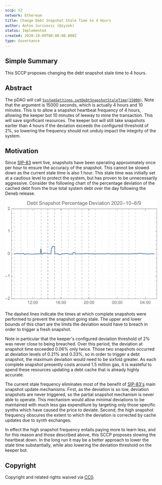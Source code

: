```yaml
---
sccp: 52
network: Ethereum
title: Change Debt Snapshot Stale Time to 4 Hours
author: Anton Jurisevic (@zyzek)
status: Implemented
created: 2020-10-09T00:00:00.000Z
type: Governance
---
```


<!--You can leave these HTML comments in your merged SCCP and delete the visible duplicate text guides, they will not appear and may be helpful to refer to if you edit it again. This is the suggested template for new SCCPs. Note that an SCCP number will be assigned by an editor. When opening a pull request to submit your SCCP, please use an abbreviated title in the filename, `sccp-draft_title_abbrev.md`. The title should be 44 characters or less.-->

## Simple Summary

<!--"If you can't explain it simply, you don't understand it well enough." Provide a simplified and layman-accessible explanation of the SCCP.-->

This SCCP proposes changing the debt snapshot stale time to 4 hours.

## Abstract

<!--A short (~200 word) description of the variable change proposed.-->

The pDAO will call [`SystemSettings.setDebtSnapshotStaleTime(15000)`](https://etherscan.io/address/0x703D37fb776A4C905e28f7Ff23C73102ce36E08B#writeContract).
Note that the argument is 15000 seconds, which is actually 4 hours and 10 minutes.
This is to allow a snapshot heartbeat frequency of 4 hours, allowing the keeper bot 10 minutes of leeway
to mine the transaction. This will save significant resources.
The keeper bot will still take snapshots earlier than 4 hours if the deviation exceeds the configured
threshold of 2%, so lowering the frequency should not unduly impact the integrity of the system.

## Motivation

<!--The motivation is critical for SCCPs that want to update variables within Synthetix. It should clearly explain why the existing variable is not incentive aligned. SCCP submissions without sufficient motivation may be rejected outright.-->

Since [SIP-83](../sips/sip-83.md) went live, snapshots have been operating approximately once per hour to ensure the
accuracy of the snapshot. This cannot be slowed down as the current stale time is also 1 hour.
This stale time was initially set at a cautious level to protect the system, but has proven to be
unnecessarily aggressive. Consider the following chart of the percentage deviation of the cached debt
from the true total system debt over the day following the Deneb release.

![deviations](asset/sccp-52/snapshot-deviations.svg)

The dashed lines indicate the times at which complete snapshots were performed to prevent
the snapshot going stale. The upper and lower bounds of this chart are the limits the
deviation would have to breach in order to trigger a fresh snapshot.

Note in particular that the keeper's configured deviation threshold of 2% was never close to
being breached. Over this period, the deviation at snapshot time exceeded 0.06% only twice.
Those two snapshots occurred at deviation levels of 0.21% and 0.33%, so in order to
trigger a debt snapshot, the maximum deviation would need to be sixfold greater.
As each complete snapshot presently costs around 1.5 million gas, it is wasteful to spend
these resources updating a debt cache that is already highly accurate.

The current stale frequency eliminates most of the benefit of [SIP-83's](../sips/sip-83.md)
main snapshot update mechanisms.
First, as the deviation is so low, deviation snapshots are never triggered, so
the partial snapshot mechanism is never able to operate.
This mechanism would allow minimal deviations to be maintained with much less gas expenditure by
targeting only those specific synths which have caused the price to deviate.
Second, the high snapshot frequency obscures the extent to which the deviation
is corrected by cache updates due to synth exchanges.

In effect the high snapshot frequency entails paying more to learn less, and for this reason
and those described above, this SCCP proposes slowing the heartbeat down.
In the long run it may be a better approach to lower the stale time substantially,
while also lowering the deviation threshold on the keeper bot.

## Copyright

Copyright and related rights waived via [CC0](https://creativecommons.org/publicdomain/zero/1.0/).
